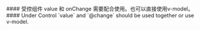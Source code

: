 <cn>
#### 受控组件
value 和 onChange 需要配合使用。也可以直接使用v-model。
</cn>

<us>
#### Under Control
`value` and `@change` should be used together or use v-model.
</us>
